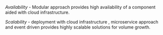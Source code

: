 *Availability* - Modular approach provides high availability of a component aided with cloud infrastructure.

*Scalability* - deployment with cloud infrastructure , microservice approach and event driven provides highly scalable solutions for volume growth.
